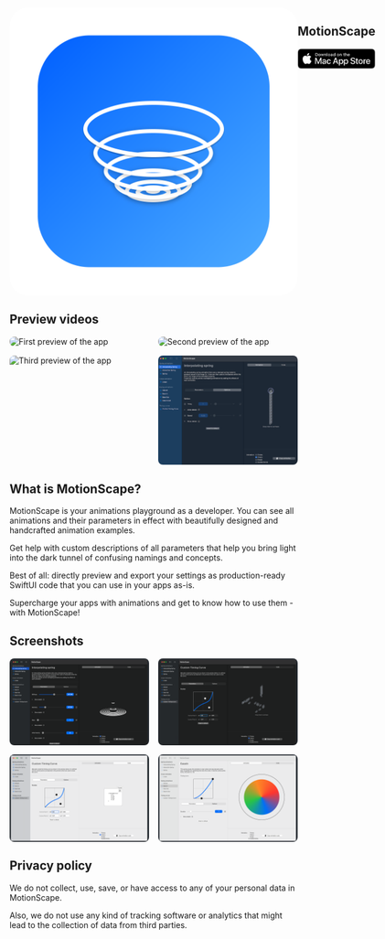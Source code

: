 <section>
    <div style="display:flex;">
        <img style="border-radius:2rem;" src="resources/logo.png" alt="Logo of Motionscape">
        <div>
            <h2>MotionScape</h2>
            <a href="https://apps.apple.com/us/app/motionscape-animation-studio/id1616840951">
            <img src="resources/mac-store-download.svg" alt="Go to the Mac App Store page of the app">
            </a>
        </div>
    </div>
</section>

<section style="max-width:75ch;margin-left:auto;margin-right:auto">
    <h2>Preview videos</h2>
    <div style="display:grid;grid-template-columns:repeat(2, 1fr);grid-gap:1rem;">
        <img style="border-radius:0.5rem;" src="resources/circlesPreview.gif" alt="First preview of the app">
        <img style="border-radius:0.5rem;" src="resources/gradientCirclePreview.gif" alt="Second preview of the app">
        <img style="border-radius:0.5rem;" src="resources/emojisPreview.gif" alt="Third preview of the app">
        <img style="border-radius:0.5rem;" src="resources/chainPreview.gif" alt="Fourth preview of the app">
    </div>
</section>

<section style="max-width:75ch;margin-left:auto;margin-right:auto;">
    <h2>What is MotionScape?</h2>
    <p>
    MotionScape is your animations playground as a developer. You can see
    all animations and their parameters in effect with beautifully designed
    and handcrafted animation examples.
    </p>
    <p>
    Get help with custom descriptions of all parameters that help you bring
    light into the dark tunnel of confusing namings and concepts.
    </p>
    <p>
    Best of all: directly preview and export your settings as
    production-ready SwiftUI code that you can use in your apps as-is.
    </p>
    <p>
    Supercharge your apps with animations and get to know how to use them -
    with MotionScape!
    </p>
</section>

<section style="max-width:75ch;margin-left:auto;margin-right:auto">
    <h2>Screenshots</h2>
    <div style="display:grid;grid-template-columns:repeat(2, 1fr);grid-gap:1rem;">
        <img style="border-radius:0.5rem;" src="resources/preview-1.png" alt="First preview of the app">
        <img style="border-radius:0.5rem;" src="resources/preview-2.png" alt="Second preview of the app">
        <img style="border-radius:0.5rem;" src="resources/preview-3.png" alt="Third preview of the app">
        <img style="border-radius:0.5rem;" src="resources/preview-4.png" alt="Fourth preview of the app">
    </div>
</section>

<section style="max-width:75ch;margin-left:auto;margin-right:auto;" id="#privacy">
    <h2>Privacy policy</h2>
    <p>We do not collect, use, save, or have access to any of your personal data in MotionScape.</p>
    <p>Also, we do not use any kind of tracking software or analytics that might lead to the collection of data from third parties.</p>
    <!-- <p>In order to make this transparent, the entire source code of the app is open-source and <a href="https://github.com/GetStream/motionscape-app">you can find it on Github to inspect.</a></p> -->
</section>
